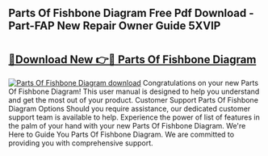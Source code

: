 ## Parts Of Fishbone Diagram Free Pdf Download - Part-FAP New Repair Owner Guide 5XVIP

# <h2><a href="http://dfmtm2h.blite.top/?on=Parts+Of+Fishbone+Diagram">🔗Download New 👉🔴 Parts Of Fishbone Diagram</a></h2>

[![Parts Of Fishbone Diagram download](https://i.imgur.com/lujVjoI.png)](http://dfmtm2h.blite.top/?on=Parts+Of+Fishbone+Diagram)
Congratulations on your new Parts Of Fishbone Diagram! This user manual is designed to help you understand and get the most out of your product. Customer Support Parts Of Fishbone Diagram Options Should you require assistance, our dedicated customer support team is available to help. Experience the power of list of features in the palm of your hand with your new Parts Of Fishbone Diagram. We're Here to Guide You Parts Of Fishbone Diagram. We are committed to providing you with comprehensive support.
